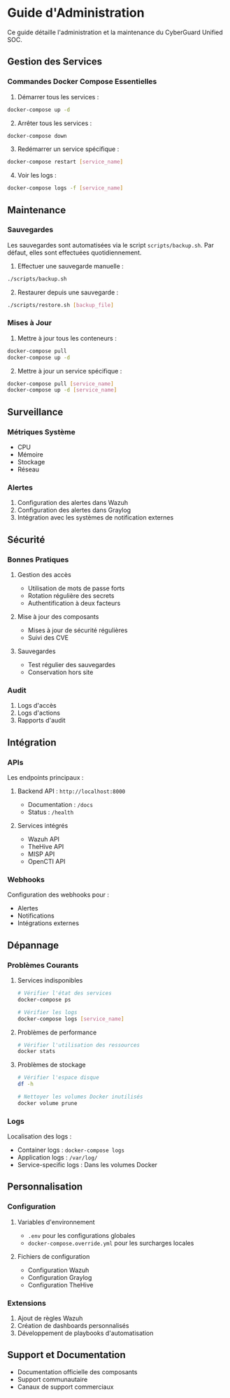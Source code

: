 # Guide d'Administration

Ce guide détaille l'administration et la maintenance du CyberGuard Unified SOC.

## Gestion des Services

### Commandes Docker Compose Essentielles

1. Démarrer tous les services :
```bash
docker-compose up -d
```

2. Arrêter tous les services :
```bash
docker-compose down
```

3. Redémarrer un service spécifique :
```bash
docker-compose restart [service_name]
```

4. Voir les logs :
```bash
docker-compose logs -f [service_name]
```

## Maintenance

### Sauvegardes

Les sauvegardes sont automatisées via le script `scripts/backup.sh`. Par défaut, elles sont effectuées quotidiennement.

1. Effectuer une sauvegarde manuelle :
```bash
./scripts/backup.sh
```

2. Restaurer depuis une sauvegarde :
```bash
./scripts/restore.sh [backup_file]
```

### Mises à Jour

1. Mettre à jour tous les conteneurs :
```bash
docker-compose pull
docker-compose up -d
```

2. Mettre à jour un service spécifique :
```bash
docker-compose pull [service_name]
docker-compose up -d [service_name]
```

## Surveillance

### Métriques Système

- CPU
- Mémoire
- Stockage
- Réseau

### Alertes

1. Configuration des alertes dans Wazuh
2. Configuration des alertes dans Graylog
3. Intégration avec les systèmes de notification externes

## Sécurité

### Bonnes Pratiques

1. Gestion des accès
   - Utilisation de mots de passe forts
   - Rotation régulière des secrets
   - Authentification à deux facteurs

2. Mise à jour des composants
   - Mises à jour de sécurité régulières
   - Suivi des CVE

3. Sauvegardes
   - Test régulier des sauvegardes
   - Conservation hors site

### Audit

1. Logs d'accès
2. Logs d'actions
3. Rapports d'audit

## Intégration

### APIs

Les endpoints principaux :

1. Backend API : `http://localhost:8000`
   - Documentation : `/docs`
   - Status : `/health`

2. Services intégrés
   - Wazuh API
   - TheHive API
   - MISP API
   - OpenCTI API

### Webhooks

Configuration des webhooks pour :
- Alertes
- Notifications
- Intégrations externes

## Dépannage

### Problèmes Courants

1. Services indisponibles
   ```bash
   # Vérifier l'état des services
   docker-compose ps
   
   # Vérifier les logs
   docker-compose logs [service_name]
   ```

2. Problèmes de performance
   ```bash
   # Vérifier l'utilisation des ressources
   docker stats
   ```

3. Problèmes de stockage
   ```bash
   # Vérifier l'espace disque
   df -h
   
   # Nettoyer les volumes Docker inutilisés
   docker volume prune
   ```

### Logs

Localisation des logs :
- Container logs : `docker-compose logs`
- Application logs : `/var/log/`
- Service-specific logs : Dans les volumes Docker

## Personnalisation

### Configuration

1. Variables d'environnement
   - `.env` pour les configurations globales
   - `docker-compose.override.yml` pour les surcharges locales

2. Fichiers de configuration
   - Configuration Wazuh
   - Configuration Graylog
   - Configuration TheHive

### Extensions

1. Ajout de règles Wazuh
2. Création de dashboards personnalisés
3. Développement de playbooks d'automatisation

## Support et Documentation

- Documentation officielle des composants
- Support communautaire
- Canaux de support commerciaux
